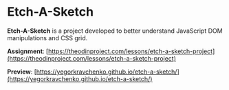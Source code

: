 # Etch-A-Sketch

**Etch-A-Sketch** is a project developed to better understand JavaScript DOM manipulations and CSS grid.

**Assignment**: [https://theodinproject.com/lessons/etch-a-sketch-project](https://theodinproject.com/lessons/etch-a-sketch-project)

**Preview**: [https://yegorkravchenko.github.io/etch-a-sketch/](https://yegorkravchenko.github.io/etch-a-sketch/)